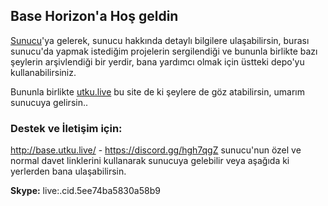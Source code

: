 ## Base Horizon'a Hoş geldin

[Sunucu](https://discord.gg/hgh7qgZ)'ya gelerek, sunucu hakkında detaylı bilgilere ulaşabilirsin, burası sunucu'da yapmak istediğim projelerin sergilendiği ve bununla birlikte bazı şeylerin arşivlendiği bir yerdir, bana yardımcı olmak için üstteki depo'yu kullanabilirsiniz.

Bununla birlikte [utku.live](https://utku.live/) bu site de ki şeylere de göz atabilirsin, umarım sunucuya gelirsin..

### Destek ve İletişim için:

http://base.utku.live/ - https://discord.gg/hgh7qgZ sunucu'nun özel ve normal davet linklerini kullanarak sunucuya gelebilir veya aşağıda ki yerlerden bana ulaşabilirsin.

**Skype:** live:.cid.5ee74ba5830a58b9 
